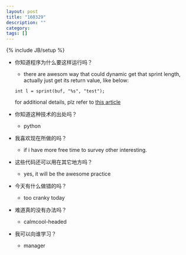 ```yaml
---
layout: post
title: "160329"
description: ""
category: 
tags: []
---
```

{% include JB/setup %}

* 你知道程序为什么要这样运行吗？
  * there are awesom way that could dynamic get that sprint length, actually just get its return value, like below:
  ```
  int l = sprint(buf, "%s", "test");
  ```
  for additional details, plz refer to [this article](http://stackoverflow.com/a/3923207)

* 你知道这种技术的出处吗？
  * python

* 我喜欢现在所做的吗？
  * if i have more free time to survey other interesting.

* 这些代码还可以用在其它地方吗？
  * yes, it will be the awesome practice

* 今天有什么做错的吗？
  * too cranky today

* 难道真的没有办法吗？
  * calmcool-headed 

* 我可以向谁学习？
  * manager
